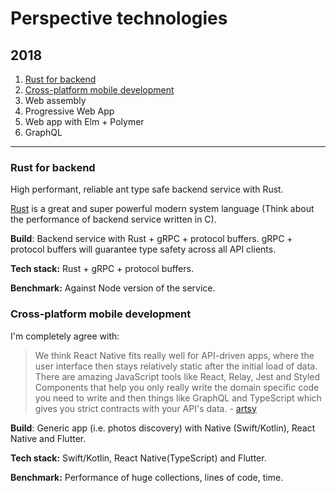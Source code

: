 # Perspective technologies

## 2018
1. [Rust for backend](#rust-for-backend)
2. [Cross-platform mobile development](cross-platform-mobile-development)
3. Web assembly
4. Progressive Web App
5. Web app with Elm + Polymer
6. GraphQL
  
------------------
### Rust for backend

High performant, reliable ant type safe backend service with Rust.

[Rust](https://www.rust-lang.org/en-US/) is a great and super powerful modern system language 
(Think about the performance of backend service written in C).

**Build**: Backend service with Rust + gRPC + protocol buffers. 
gRPC + protocol buffers will guarantee type safety across all API clients. 

**Tech stack:** Rust +  gRPC + protocol buffers.

**Benchmark:** Against Node version of the service.

### Cross-platform mobile development 

I'm completely agree with: 
> We think React Native fits really well for API-driven apps, where the user interface then stays relatively static after the initial load of data. There are amazing JavaScript tools like React, Relay, Jest and Styled Components that help you only really write the domain specific code you need to write and then things like GraphQL and TypeScript which gives you strict contracts with your API's data. - [artsy](http://artsy.github.io/series/react-native-at-artsy/)

**Build**: Generic app (i.e. photos discovery) with Native (Swift/Kotlin), React Native and Flutter.

**Tech stack:** Swift/Kotlin, React Native(TypeScript) and Flutter.

**Benchmark:** Performance of huge collections, lines of code, time.
